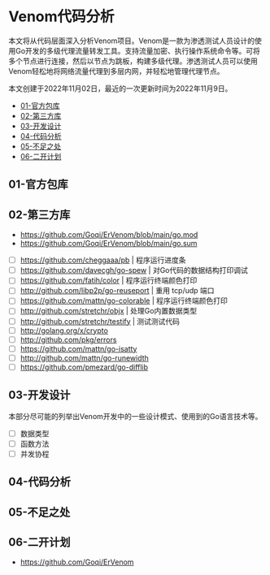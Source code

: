 # Venom代码分析

本文将从代码层面深入分析Venom项目。Venom是一款为渗透测试人员设计的使用Go开发的多级代理流量转发工具。支持流量加密、执行操作系统命令等。可将多个节点进行连接，然后以节点为跳板，构建多级代理。渗透测试人员可以使用Venom轻松地将网络流量代理到多层内网，并轻松地管理代理节点。

本文创建于2022年11月02日，最近的一次更新时间为2022年11月9日。

- [01-官方包库]()
- [02-第三方库]()
- [03-开发设计]()
- [04-代码分析]()
- [05-不足之处]()
- [06-二开计划]()

## 01-官方包库

## 02-第三方库

- https://github.com/Goqi/ErVenom/blob/main/go.mod
- https://github.com/Goqi/ErVenom/blob/main/go.sum
- [ ] https://github.com/cheggaaa/pb | 程序运行进度条
- [ ] https://github.com/davecgh/go-spew | 对Go代码的数据结构打印调试
- [ ] https://github.com/fatih/color | 程序运行终端颜色打印
- [ ] http://github.com/libp2p/go-reuseport | 重用 tcp/udp 端口
- [ ] https://github.com/mattn/go-colorable | 程序运行终端颜色打印
- [ ] http://github.com/stretchr/objx | 处理Go内置数据类型
- [ ] http://github.com/stretchr/testify | 测试测试代码
- [ ] http://golang.org/x/crypto
- [ ] http://github.com/pkg/errors
- [ ] https://github.com/mattn/go-isatty
- [ ] http://github.com/mattn/go-runewidth
- [ ] https://github.com/pmezard/go-difflib

## 03-开发设计

本部分尽可能的列举出Venom开发中的一些设计模式、使用到的Go语言技术等。

- [ ] 数据类型
- [ ] 函数方法
- [ ] 并发协程

## 04-代码分析

## 05-不足之处

## 06-二开计划

- https://github.com/Goqi/ErVenom